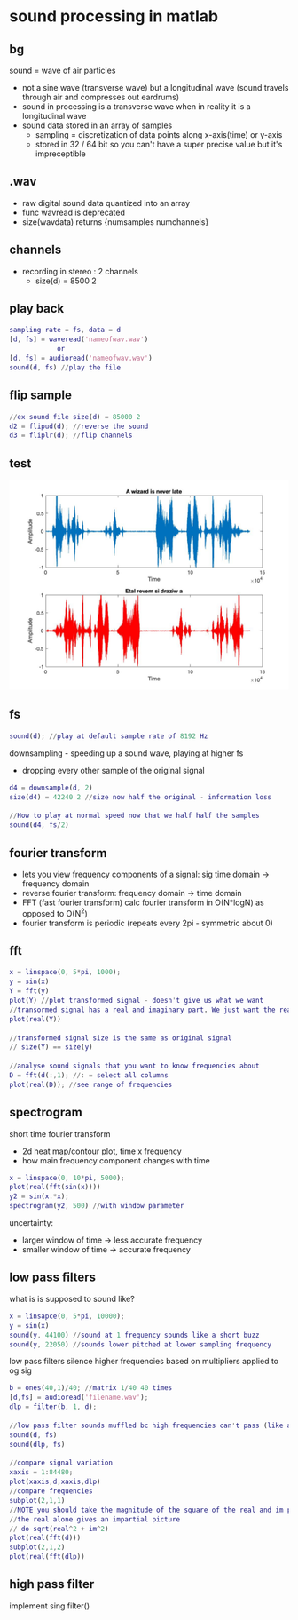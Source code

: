 # sound processing in matlab

## bg
sound = wave of air particles
- not a sine wave (transverse wave) but a longitudinal wave (sound travels through air and compresses out eardrums)
- sound in processing is a transverse wave when in reality it is a longitudinal wave
- sound data stored in an array of samples
    - sampling = discretization of data points along x-axis(time) or y-axis
    - stored in 32 / 64 bit so you can't have a super precise value but it's impreceptible

## .wav
- raw digital sound data quantized into an array
- func wavread is  deprecated
- size(wavdata) returns {numsamples     numchannels}

## channels
- recording in stereo : 2 channels
    - size(d) =  8500 <span style="background-color: #FFCOCB">2</span>

## play back
```matlab
sampling rate = fs, data = d
[d, fs] = waveread('nameofwav.wav')
            or
[d, fs] = audioread('nameofwav.wav')
sound(d, fs) //play the file
```

## flip sample
```matlab
//ex sound file size(d) = 85000 2
d2 = flipud(d); //reverse the sound
d3 = fliplr(d); //flip channels
```

## test
![ ](reverse/reverse.jpg)


## fs
```matlab
sound(d); //play at default sample rate of 8192 Hz
```
downsampling - speeding up a sound wave, playing at higher fs
- dropping every other sample of the original signal 
```matlab
d4 = downsample(d, 2)
size(d4) = 42240 2 //size now half the original - information loss

//How to play at normal speed now that we half half the samples
sound(d4, fs/2)
```

## fourier transform
- lets you view frequency components of a signal: sig time domain -> frequency domain
- reverse fourier transform: frequency domain -> time domain
- FFT (fast fourier transform) calc fourier transform in O(N*logN) as opposed to O(N<sup>2</sup>)
- fourier transform is periodic (repeats every 2pi - symmetric about 0)

## fft
```matlab
x = linspace(0, 5*pi, 1000);
y = sin(x)
Y = fft(y)
plot(Y) //plot transformed signal - doesn't give us what we want
//transormed signal has a real and imaginary part. We just want the real part
plot(real(Y))

//transformed signal size is the same as original signal
// size(Y) == size(y)

//analyse sound signals that you want to know frequencies about
D = fft(d(:,1); //: = select all columns
plot(real(D)); //see range of frequencies
```
## spectrogram
short time fourier transform
- 2d heat map/contour plot, time x frequency
- how main frequency component changes with time
```matlab
x = linspace(0, 10*pi, 5000);
plot(real(fft(sin(x))))
y2 = sin(x.*x);
spectrogram(y2, 500) //with window parameter
```
uncertainty: 
- larger window of time -> less accurate frequency
- smaller window of time -> accurate frequency

## low pass filters
what is is supposed to sound like?
```matlab
x = linsapce(0, 5*pi, 10000);
y = sin(x)
sound(y, 44100) //sound at 1 frequency sounds like a short buzz
sound(y, 22050) //sounds lower pitched at lower sampling frequency
```
low pass filters silence higher frequencies based on multipliers applied to og sig
```matlab
b = ones(40,1)/40; //matrix 1/40 40 times
[d,fs] = audioread('filename.wav');
dlp = filter(b, 1, d); 

//low pass filter sounds muffled bc high frequencies can't pass (like a wall))
sound(d, fs)
sound(dlp, fs)

//compare signal variation
xaxis = 1:84480;
plot(xaxis,d,xaxis,dlp)
//compare frequencies
subplot(2,1,1)
//NOTE you should take the magnitude of the square of the real and im parts
//the real alone gives an impartial picture
// do sqrt(real^2 + im^2)
plot(real(fft(d)))
subplot(2,1,2)
plot(real(fft(dlp))
```

## high pass filter
implement sing filter()
